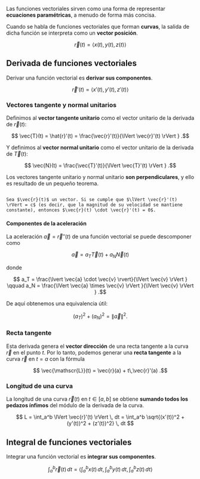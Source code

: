 Las funciones vectoriales sirven como una forma de representar **ecuaciones paramétricas**, a menudo de forma más concisa.

Cuando se habla de funciones vectoriales que forman **curvas**, la salida de dicha función se interpreta como un **vector posición**.

$$
\vec{r}(t) = \left< x(t), y(t), z(t) \right> 
$$

## Derivada de funciones vectoriales

Derivar una función vectorial es **derivar sus componentes**.

$$
\vec{r}'(t) = \left< x'(t), y'(t), z'(t) \right> 
$$

### Vectores tangente y normal unitarios

Definimos al **vector tangente unitario** como el vector unitario de la derivada de $\vec{r}(t)$:

$$
\vec{T}(t) = \hat{r}'(t) = \frac{\vec{r}'(t)}{\lVert \vec{r}'(t) \rVert }
.$$

Y definimos al **vector normal unitario** como el vector unitario de la derivada de $\vec{T}(t)$:

$$
\vec{N}(t) = \frac{\vec{T}'(t)}{\lVert \vec{T}'(t) \rVert }
.$$

Los vectores tangente unitario y normal unitario **son perpendiculares**, y ello es resultado de un pequeño teorema.

```ad-theorem

Sea $\vec{r}(t)$ un vector. Si se cumple que $\lVert \vec{r}'(t) \rVert = c$ (es decir, que la magnitud de su velocidad se mantiene constante), entonces $\vec{r}(t) \cdot \vec{r}'(t) = 0$.

```

#### Componentes de la aceleración

La aceleración $\vec{a} = \vec{r}''(t)$ de una función vectorial se puede descomponer como

$$
\vec{a} = a_T \vec{T}(t) + a_N \vec{N}(t)
$$

donde

$$
a_T = \frac{\lvert \vec{a} \cdot \vec{v} \rvert}{\lVert \vec{v} \rVert } \qquad a_N = \frac{\lVert \vec{a} \times \vec{v} \rVert }{\lVert \vec{v} \rVert }
.$$

De aquí obtenemos una equivalencia útil:

$$
(a_T)^2 + (a_N)^2 = \lVert \vec{a} \rVert ^2
.$$

### Recta tangente

Esta derivada genera el **vector dirección** de una recta tangente a la curva $\vec{r}$ en el punto $t$. Por lo tanto, podemos generar una **recta tangente** a la curva $\vec{r}$ en $t = a$ con la fórmula

$$
\vec{\mathscr{L}}(t) = \vec{r}(a) + t\,\vec{r}'(a)
.$$

### Longitud de una curva

La longitud de una curva $\vec{r}(t)$ en $t \in [a,b]$ se obtiene **sumando todos los pedazos ínfimos** del módulo de la derivada de la curva.

$$
L = \int_a^b \lVert \vec{r}'(t) \rVert  \, dt = \int_a^b \sqrt{(x'(t))^2 + (y'(t))^2 + (z'(t))^2} \, dt
$$

## Integral de funciones vectoriales

Integrar una función vectorial es **integrar sus componentes**.

$$
\int_a^b \vec{r}(t) \, dt = \left< \int_a^b x(t) \,dt, \int_{a}^{b} y(t) \, dt, \int_{a}^{b} z(t) \, dt \right>
$$
